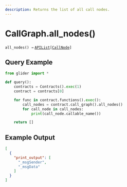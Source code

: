```yaml
---
description: Returns the list of all call nodes.
---
```


# CallGraph.all\_nodes()

`all_nodes() →` [`APIList`](../../iterables/apilist.md)`[`[`CallNode`](../callnode/)`]`

## Query Example

```python
from glider import *

def query():
    contracts = Contracts().exec(1)
    contract = contracts[0]

    for func in contract.functions().exec():
        call_nodes = contract.call_graph().all_nodes()
        for call_node in call_nodes:
            print(call_node.callable_name())

    return []
```

## Example Output

```json
[
  {
    "print_output": [
      "_msgSender",
      "_msgData"
    ]
  }
]
```
